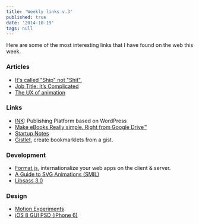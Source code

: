 ```yaml
---
title: 'Weekly links v.3'
published: true
date: '2014-10-19'
tags: null
---
```

Here are some of the most interesting links that I have found on the web this week.

### Articles

* [It's called "Ship" not "Shit".](http://blog.heyimcat.com/its-called-ship-not-shit/)
* [Job Title: It’s Complicated](http://bradfrostweb.com/blog/post/job-title-its-complicated/)
* [The UX of animation](http://gomakethings.com/the-ux-of-animation/)

### Links

* [INK](http://innnk.net/): Publishing Platform based on WordPress
* [Make eBooks.Really simple. Right from Google Drive™](http://liber.io/)
* [Startup Notes](http://startupnotes.org/)
* [Gistlet](http://gistlet.com/), create bookmarklets from a gist.

### Development

* [Format.js](http://formatjs.io/), internationalize your web apps on the client & server.
* [A Guide to SVG Animations (SMIL)](http://css-tricks.com/guide-svg-animations-smil/)
* [Libsass 3.0](https://github.com/sass/libsass/releases/tag/3.0)

### Design
* [Motion Experiments](http://www.michaelvillar.com/motion)
* [iOS 8 GUI PSD (iPhone 6)](http://www.teehanlax.com/tools/iphone/)
